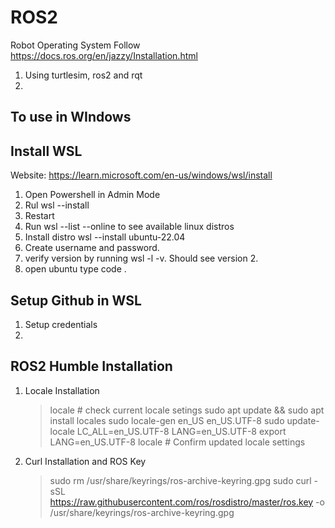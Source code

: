 # ROS2
Robot Operating System 
Follow https://docs.ros.org/en/jazzy/Installation.html
1. Using turtlesim, ros2 and rqt
2. 




## To use in WIndows
## Install WSL
Website: https://learn.microsoft.com/en-us/windows/wsl/install
1. Open Powershell in Admin Mode
2. Rul wsl --install
3. Restart
4. Run wsl --list --online to see available linux distros
5. Install distro wsl --install ubuntu-22.04
6. Create username and password.
7. verify version by running wsl -l -v. Should see version 2.
8. open ubuntu type code .

## Setup Github in WSL
1. Setup credentials
2. 
   
## ROS2 Humble Installation
1. Locale Installation
   > locale # check current locale setings
   > sudo apt update && sudo apt install locales
   > sudo locale-gen en_US en_US.UTF-8
   > sudo update-locale LC_ALL=en_US.UTF-8 LANG=en_US.UTF-8
   > export LANG=en_US.UTF-8
   > locale # Confirm updated locale settings
3. Curl Installation and ROS Key
   > sudo rm /usr/share/keyrings/ros-archive-keyring.gpg
   > sudo curl -sSL https://raw.githubusercontent.com/ros/rosdistro/master/ros.key -o /usr/share/keyrings/ros-archive-keyring.gpg
